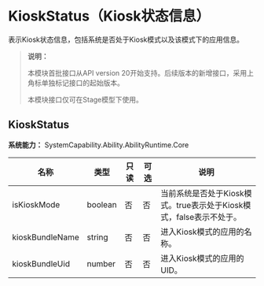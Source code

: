 # KioskStatus（Kiosk状态信息）

表示Kiosk状态信息，包括系统是否处于Kiosk模式以及该模式下的应用信息。

> **说明：**
>
> 本模块首批接口从API version 20开始支持。后续版本的新增接口，采用上角标单独标记接口的起始版本。
>
> 本模块接口仅可在Stage模型下使用。

## KioskStatus

**系统能力：** SystemCapability.Ability.AbilityRuntime.Core

| 名称                  | 类型                    | 只读 | 可选 | 说明                                                  |
| --------------------- | ---------------------- | ---- | ---- | ---------------------------------------------------- |
| isKioskMode           | boolean                | 否   | 否   | 当前系统是否处于Kiosk模式。true表示处于Kiosk模式，false表示不处于。|
| kioskBundleName       | string                 | 否   | 否   | 进入Kiosk模式的应用的名称。                          |
| kioskBundleUid        | number                 | 否   | 否   | 进入Kiosk模式的应用的UID。                           |
